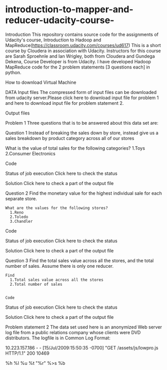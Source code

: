 # introduction-to-mapper-and-reducer-udacity-course-
Introduction
This repository contains source code for the assignments of Udacity's course, Introduction to Hadoop and MapReduce(https://classroom.udacity.com/courses/ud617)
This is a short course by Cloudera in association with Udacity. Instructors for this course are Sarah Sproehnle and Ian Wrigley, both from Cloudera and Gundega Dekena, Course Developer is from Udacity.
I have developed Hadoop MapReduce code for the 2 problem statements [3 questions each] in python.

How to download Virtual Machine


DATA
Input files
The compressed form of input files can be downloaded from udacity server.Please click here to download input file for problem 1 and here to download input file for problem statement 2.

Output files

Problem 1 
 Three questions that is to be answered about this data set are:
 
 Question 1
 Instead of breaking the sales down by store, instead give us a sales breakdown by product category across all of our stores
 
 What is the value of total sales for the following categories?
    1.Toys
    2.Consumer Electronics
   
   Code
   
   Status of job execution
   Click here to check the status
   
   Solution
   Click here to check a part of the output file
    
    
   Question 2
   Find the monetary value for the highest individual sale for each separate store.

    What are the values for the following stores?
      1.Reno
      2.Toledo
      3.Chandler
      
   Code
   
   Status of job execution
   Click here to check the status
   
   Solution
   Click here to check a part of the output file


   Question 3
    Find the total sales value across all the stores, and the total number of sales. Assume there is only one reducer.

    Find
      1.Total sales value across all the stores
      2.Total number of sales


    Code
   
   Status of job execution
   Click here to check the status
   
   Solution
   Click here to check a part of the output file





Problem statement 2
The data set used here is an anonymized Web server log file from a public relations company whose clients were DVD distributors.
The logfile is in Common Log Format:

10.223.157.186 - - [15/Jul/2009:15:50:35 -0700] "GET /assets/js/lowpro.js HTTP/1.1" 200 10469

%h %l %u %t \"%r\" %>s %b
